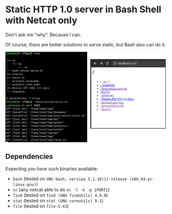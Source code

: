 # Static HTTP 1.0 server in Bash Shell with Netcat only

Don't ask me "why". Because I can.

Of course, there are better solutions to serve static, but Bash also can do it.

![screenshot](screenshot.png "screenshot")

## Dependencies

Expecting you have such binaries available:

* `bash` (tested on `GNU bash, versiya 5.1.16(1)-release (x86_64-pc-linux-gnu)`)
* `nc` (any netcat able to do `nc -l -k -p {PORT}`)
* `find` (tested on `find (GNU findutils) 4.9.0`)
* `stat` (tested on `stat (GNU coreutils) 9.1`)
* `file` (tested on `file-5.43`)
